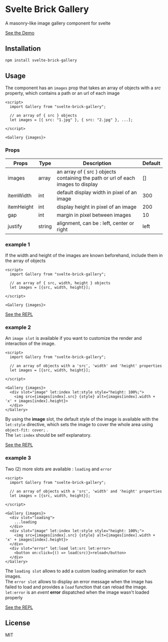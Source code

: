 # Svelte Brick Gallery

A masonry-like image gallery component for svelte

[See the Demo](https://anotherempty.github.io/svelte-brick-gallery/)

## Installation

```sh
npm install svelte-brick-gallery
```

## Usage

The component has an `images` prop that takes an array of objects with a *src* property, which contains a path or an url of each image

```svelte
<script>
  import Gallery from "svelte-brick-gallery";

  // an array of { src } objects
  let images = [{ src: "1.jpg" }, { src: "2.jpg" }, ...];

</script>

<Gallery {images}>
```

### Props

| Props      | Type    | Description                                                                      | Default |
|------------|---------|----------------------------------------------------------------------------------|---------|
| images     | array   | an array of { src } objects containing the path or url of each images to display | []      |
| itemWidth  | int | default display width in pixel of an image                                       | 300     |
| itemHeight | int | display height in pixel of an image                                              | 200     |
| gap        | int | margin in pixel between images                                                 | 10      |
| justify    | string  | alignment, can be : left, center or right                          | left    |

### example 1

If the width and height of the images are known beforehand, include them in the array of objects

```svelte
<script>
  import Gallery from "svelte-brick-gallery";

  // an array of { src, width, height } objects
  let images = [{src, width, height}];

</script>

<Gallery {images}>
```
[See the REPL](https://svelte.dev/repl/fa9eef6cd0d44334a25d6042b34a1d3c?version=3.48.0)

### example 2

An `image slot` is available if you want to customize the render and interaction of the image. 

```svelte
<script>
  import Gallery from "svelte-brick-gallery";

  // an array of objects with a 'src', 'width' and 'height' properties
  let images = [{src, width, height}];

</script>

<Gallery {images}>
  <div slot="image" let:index let:style style="height: 100%;">
    <img src={images[index].src} {style} alt={images[index].width + 'x' + images[index].height}>
  </div>
</Gallery>
```

By using the **image** slot, the default style of the image is available with the `let:style` directive, which sets the image to cover the whole area using `object-fit: cover;` . <br>
The `let:index` should be self explanatory.

[See the REPL](https://svelte.dev/repl/1ebd308fd65f48d385195f18be9543f0?version=3.48.0)

### example 3

Two (2) more slots are available : `loading` and `error`
```svelte
<script>
  import Gallery from "svelte-brick-gallery";

  // an array of objects with a 'src', 'width' and 'height' properties
  let images = [{src, width, height}];

</script>

<Gallery {images}>
  <div slot="loading">
    ...loading
  </div>
  <div slot="image" let:index let:style style="height: 100%;">
    <img src={images[index].src} {style} alt={images[index].width + 'x' + images[index].height}>
  </div>
  <div slot="error" let:load let:src let:error>
    <button on:click={() => load(src)}>reload</button>
  </div>
</Gallery>
```
The `loading slot` allows to add a custom loading animation for each images.<br>
The `error slot` allows to display an error message when the image has failed to load and provides a *`load`* function that can reload the image. <br>
`let:error` is an *event* **error** dispatched when the image wasn't loaded properly

[See the REPL](https://svelte.dev/repl/32ab548ff35d4002ac2c3ea35f98812b?version=3.48.0)

## License

MIT


